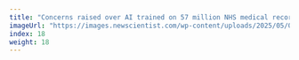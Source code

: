 ```yaml
---
title: "Concerns raised over AI trained on 57 million NHS medical records"
imageUrl: "https://images.newscientist.com/wp-content/uploads/2025/05/07105447/SEI_250200236.jpg?width=788"
index: 18
weight: 18
---
```

